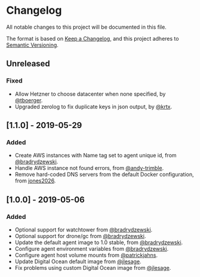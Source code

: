 # Changelog
All notable changes to this project will be documented in this file.

The format is based on [Keep a Changelog](https://keepachangelog.com/en/1.0.0/),
and this project adheres to [Semantic Versioning](https://semver.org/spec/v2.0.0.html).

## Unreleased
### Fixed

- Allow Hetzner to choose datacenter when none specified, by [@tboerger](https://github.com/tboerger).
- Upgraded zerolog to fix duplicate keys in json output, by [@krtx](https://github.com/krtx).

## [1.1.0] - 2019-05-29
### Added

- Create AWS instances with Name tag set to agent unique id, from [@bradrydzewski](https://github.com/bradrydzewski).
- Handle AWS instance not found errors, from [@andy-trimble](https://github.com/andy-trimble).
- Remove hard-coded DNS servers from the default Docker configuration, from [jones2026](https://github.com/jones2026).

## [1.0.0] - 2019-05-06
### Added

- Optional support for watchtower from [@bradrydzewski](https://github.com/bradrydzewski).
- Optional support for drone/gc from [@bradrydzewski](https://github.com/bradrydzewski). 
- Update the default agent image to 1.0 stable, from [@bradrydzewski](https://github.com/bradrydzewski).
- Configure agent environment variables from [@bradrydzewski](https://github.com/bradrydzewski).
- Configure agent host volume mounts from [@patrickjahns](https://github.com/patrickjahns).
- Update Digital Ocean default image from [@jlesage](https://github.com/jlesage).
- Fix problems using custom Digital Ocean image from [@jlesage](https://github.com/jlesage).
